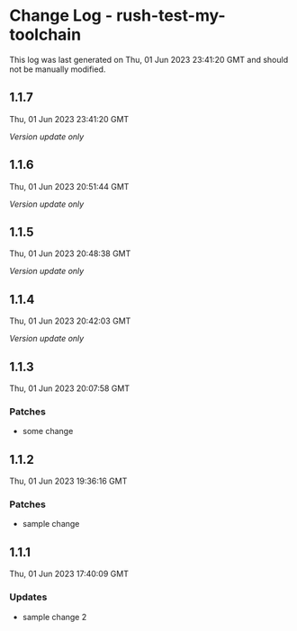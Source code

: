 # Change Log - rush-test-my-toolchain

This log was last generated on Thu, 01 Jun 2023 23:41:20 GMT and should not be manually modified.

## 1.1.7
Thu, 01 Jun 2023 23:41:20 GMT

_Version update only_

## 1.1.6
Thu, 01 Jun 2023 20:51:44 GMT

_Version update only_

## 1.1.5
Thu, 01 Jun 2023 20:48:38 GMT

_Version update only_

## 1.1.4
Thu, 01 Jun 2023 20:42:03 GMT

_Version update only_

## 1.1.3
Thu, 01 Jun 2023 20:07:58 GMT

### Patches

- some change

## 1.1.2
Thu, 01 Jun 2023 19:36:16 GMT

### Patches

- sample change

## 1.1.1
Thu, 01 Jun 2023 17:40:09 GMT

### Updates

- sample change 2

